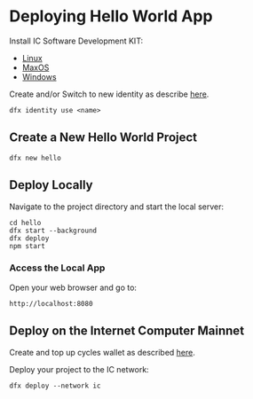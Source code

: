 # Deploying Hello World App

Install IC Software Development KIT:
- [Linux](IC_SDK_Linux.md)
- [MaxOS](IC_SDK_MacOS.md)
- [Windows](IC_SDK_Windows.md)

Create and/or Switch to new identity as describe [here](DFX_Wallet.md).

```shell
dfx identity use <name>
```

## Create a New Hello World Project

```shell
dfx new hello
```

## Deploy Locally

Navigate to the project directory and start the local server:

```shell
cd hello
dfx start --background
dfx deploy
npm start
```

### Access the Local App

Open your web browser and go to:

```
http://localhost:8080
```

## Deploy on the Internet Computer Mainnet

Create and top up cycles wallet as described [here](DFX_Wallet.md).

Deploy your project to the IC network:

```shell
dfx deploy --network ic
```
